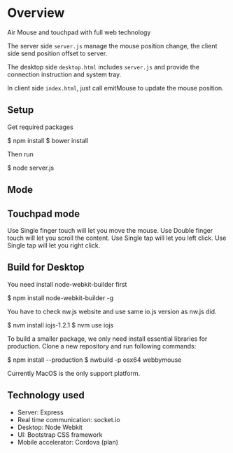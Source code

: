 # Overview

Air Mouse and touchpad with full web technology

The server side `server.js` manage the mouse position change, the client side send position offset to server. 

The desktop side `desktop.html` includes `server.js` and provide the connection instruction and system tray.

In client side `index.html`, just call emitMouse to update the mouse position.


## Setup

Get required packages

$ npm install
$ bower install

Then run

$ node server.js

## Mode

## Touchpad mode

Use Single finger touch will let you move the mouse.
Use Double finger touch will let you scroll the content.
Use Single tap will let you left click.
Use Single tap will let you right click.

## Build for Desktop

You need install node-webkit-builder first

$ npm install node-webkit-builder -g

You have to check nw.js website and use same io.js version as nw.js did.

$ nvm install iojs-1.2.1
$ nvm use iojs

To build a smaller package, we only need install essential libraries for production.
Clone a new repository and run following commands:

$ npm install --production
$ nwbuild -p osx64 webbymouse

Currently MacOS is the only support platform.


## Technology used

* Server: Express
* Real time communication: socket.io
* Desktop: Node Webkit
* UI: Bootstrap CSS framework
* Mobile accelerator: Cordova (plan)

